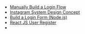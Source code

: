 - [Manually Build a Login Flow](https://developers.facebook.com/docs/facebook-login/guides/advanced/manual-flow/)
- [Instagram System Design Concept](https://www.youtube.com/watch?v=QmX2NPkJTKg&ab_channel=GauravSen)
- [Build a Login Form (Node.js)](https://www.youtube.com/watch?v=-RCnNyD0L-s&list=PLZlA0Gpn_vH9yI1hwDVzWqu5sAfajcsBQ&ab_channel=WebDevSimplified)
- [React JS User Register](https://www.youtube.com/watch?v=brcHK3P6ChQ&list=PL0Zuz27SZ-6PRCpm9clX0WiBEMB70FWwd&ab_channel=DaveGray)
- 